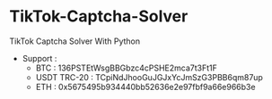 # TikTok-Captcha-Solver
TikTok Captcha Solver With Python
- Support :
  - BTC : 136PSTEtWsgBBGbzc4cPSHE2mca7t3Ft1F
  - USDT TRC-20 : TCpiNdJhooGuJGJxYcJmSzG3PBB6qm87up
  - ETH : 0x5675495b934440bb52636e2e97fbf9a66e966b3e
